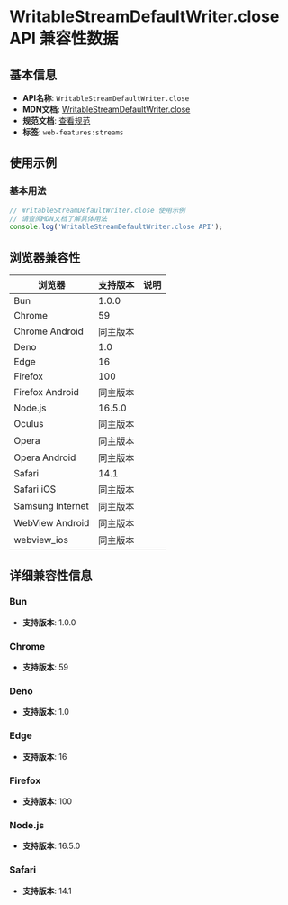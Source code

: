 # WritableStreamDefaultWriter.close API 兼容性数据

## 基本信息

- **API名称**: `WritableStreamDefaultWriter.close`
- **MDN文档**: [WritableStreamDefaultWriter.close](https://developer.mozilla.org/docs/Web/API/WritableStreamDefaultWriter/close)
- **规范文档**: [查看规范](https://streams.spec.whatwg.org/#ref-for-default-writer-close⑦)
- **标签**: `web-features:streams`

## 使用示例

### 基本用法

```javascript
// WritableStreamDefaultWriter.close 使用示例
// 请查阅MDN文档了解具体用法
console.log('WritableStreamDefaultWriter.close API');
```

## 浏览器兼容性

| 浏览器 | 支持版本 | 说明 |
|--------|----------|------|
| Bun | 1.0.0 |  |
| Chrome | 59 |  |
| Chrome Android | 同主版本 |  |
| Deno | 1.0 |  |
| Edge | 16 |  |
| Firefox | 100 |  |
| Firefox Android | 同主版本 |  |
| Node.js | 16.5.0 |  |
| Oculus | 同主版本 |  |
| Opera | 同主版本 |  |
| Opera Android | 同主版本 |  |
| Safari | 14.1 |  |
| Safari iOS | 同主版本 |  |
| Samsung Internet | 同主版本 |  |
| WebView Android | 同主版本 |  |
| webview_ios | 同主版本 |  |

## 详细兼容性信息

### Bun

- **支持版本**: 1.0.0

### Chrome

- **支持版本**: 59

### Deno

- **支持版本**: 1.0

### Edge

- **支持版本**: 16

### Firefox

- **支持版本**: 100

### Node.js

- **支持版本**: 16.5.0

### Safari

- **支持版本**: 14.1

